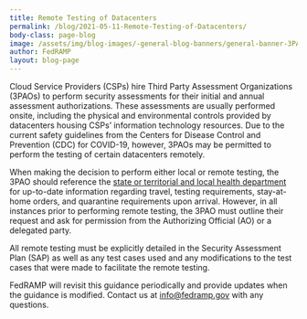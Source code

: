 ```yaml
---
title: Remote Testing of Datacenters
permalink: /blog/2021-05-11-Remote-Testing-of-Datacenters/
body-class: page-blog
image: /assets/img/blog-images/-general-blog-banners/general-banner-3PAO.png
author: FedRAMP
layout: blog-page
---
```

Cloud Service Providers (CSPs) hire Third Party Assessment Organizations (3PAOs) to perform security assessments for their initial and annual assessment authorizations. These assessments are usually performed onsite, including the physical and environmental controls provided by datacenters housing CSPs’ information technology resources. Due to the current safety guidelines from the Centers for Disease Control and Prevention (CDC) for COVID-19, however, 3PAOs may be permitted to perform the testing of certain datacenters remotely.

When making the decision to perform either local or remote testing, the 3PAO should reference the <a href="https://www.cdc.gov/coronavirus/2019-ncov/travelers/travel-planner/index.html" title="state or territorial and local health departments" target="_blank">state or territorial and local health department</a> for up-to-date information regarding travel, testing requirements, stay-at-home orders, and quarantine requirements upon arrival. However, in all instances prior to performing remote testing, the 3PAO must outline their request and ask for permission from the Authorizing Official (AO) or a delegated party. 

All remote testing must be explicitly detailed in the Security Assessment Plan (SAP) as well as any test cases used and any modifications to the test cases that were made to facilitate the remote testing. 

FedRAMP will revisit this guidance periodically and provide updates when the guidance is modified. Contact us at <a href="mailto:info@fedramp.gov" title="email FedRAMP" target="_blank">info@fedramp.gov</a> with any questions.
